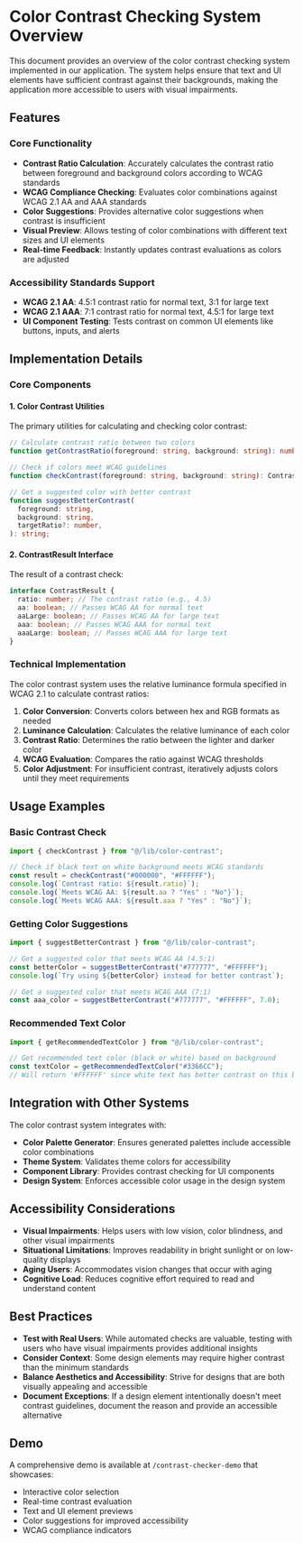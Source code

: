 # Color Contrast Checking System Overview

This document provides an overview of the color contrast checking system implemented in our application. The system helps ensure that text and UI elements have sufficient contrast against their backgrounds, making the application more accessible to users with visual impairments.

## Features

### Core Functionality

- **Contrast Ratio Calculation**: Accurately calculates the contrast ratio between foreground and background colors according to WCAG standards
- **WCAG Compliance Checking**: Evaluates color combinations against WCAG 2.1 AA and AAA standards
- **Color Suggestions**: Provides alternative color suggestions when contrast is insufficient
- **Visual Preview**: Allows testing of color combinations with different text sizes and UI elements
- **Real-time Feedback**: Instantly updates contrast evaluations as colors are adjusted

### Accessibility Standards Support

- **WCAG 2.1 AA**: 4.5:1 contrast ratio for normal text, 3:1 for large text
- **WCAG 2.1 AAA**: 7:1 contrast ratio for normal text, 4.5:1 for large text
- **UI Component Testing**: Tests contrast on common UI elements like buttons, inputs, and alerts

## Implementation Details

### Core Components

#### 1. Color Contrast Utilities

The primary utilities for calculating and checking color contrast:

```typescript
// Calculate contrast ratio between two colors
function getContrastRatio(foreground: string, background: string): number;

// Check if colors meet WCAG guidelines
function checkContrast(foreground: string, background: string): ContrastResult;

// Get a suggested color with better contrast
function suggestBetterContrast(
  foreground: string,
  background: string,
  targetRatio?: number,
): string;
```

#### 2. ContrastResult Interface

The result of a contrast check:

```typescript
interface ContrastResult {
  ratio: number; // The contrast ratio (e.g., 4.5)
  aa: boolean; // Passes WCAG AA for normal text
  aaLarge: boolean; // Passes WCAG AA for large text
  aaa: boolean; // Passes WCAG AAA for normal text
  aaaLarge: boolean; // Passes WCAG AAA for large text
}
```

### Technical Implementation

The color contrast system uses the relative luminance formula specified in WCAG 2.1 to calculate contrast ratios:

1. **Color Conversion**: Converts colors between hex and RGB formats as needed
2. **Luminance Calculation**: Calculates the relative luminance of each color
3. **Contrast Ratio**: Determines the ratio between the lighter and darker color
4. **WCAG Evaluation**: Compares the ratio against WCAG thresholds
5. **Color Adjustment**: For insufficient contrast, iteratively adjusts colors until they meet requirements

## Usage Examples

### Basic Contrast Check

```typescript
import { checkContrast } from "@/lib/color-contrast";

// Check if black text on white background meets WCAG standards
const result = checkContrast("#000000", "#FFFFFF");
console.log(`Contrast ratio: ${result.ratio}`);
console.log(`Meets WCAG AA: ${result.aa ? "Yes" : "No"}`);
console.log(`Meets WCAG AAA: ${result.aaa ? "Yes" : "No"}`);
```

### Getting Color Suggestions

```typescript
import { suggestBetterContrast } from "@/lib/color-contrast";

// Get a suggested color that meets WCAG AA (4.5:1)
const betterColor = suggestBetterContrast("#777777", "#FFFFFF");
console.log(`Try using ${betterColor} instead for better contrast`);

// Get a suggested color that meets WCAG AAA (7:1)
const aaa_color = suggestBetterContrast("#777777", "#FFFFFF", 7.0);
```

### Recommended Text Color

```typescript
import { getRecommendedTextColor } from "@/lib/color-contrast";

// Get recommended text color (black or white) based on background
const textColor = getRecommendedTextColor("#3366CC");
// Will return '#FFFFFF' since white text has better contrast on this blue
```

## Integration with Other Systems

The color contrast system integrates with:

- **Color Palette Generator**: Ensures generated palettes include accessible color combinations
- **Theme System**: Validates theme colors for accessibility
- **Component Library**: Provides contrast checking for UI components
- **Design System**: Enforces accessible color usage in the design system

## Accessibility Considerations

- **Visual Impairments**: Helps users with low vision, color blindness, and other visual impairments
- **Situational Limitations**: Improves readability in bright sunlight or on low-quality displays
- **Aging Users**: Accommodates vision changes that occur with aging
- **Cognitive Load**: Reduces cognitive effort required to read and understand content

## Best Practices

- **Test with Real Users**: While automated checks are valuable, testing with users who have visual impairments provides additional insights
- **Consider Context**: Some design elements may require higher contrast than the minimum standards
- **Balance Aesthetics and Accessibility**: Strive for designs that are both visually appealing and accessible
- **Document Exceptions**: If a design element intentionally doesn't meet contrast guidelines, document the reason and provide an accessible alternative

## Demo

A comprehensive demo is available at `/contrast-checker-demo` that showcases:

- Interactive color selection
- Real-time contrast evaluation
- Text and UI element previews
- Color suggestions for improved accessibility
- WCAG compliance indicators
